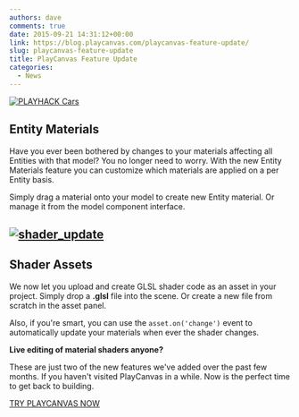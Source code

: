 ```yaml
---
authors: dave
comments: true
date: 2015-09-21 14:31:12+00:00
link: https://blog.playcanvas.com/playcanvas-feature-update/
slug: playcanvas-feature-update
title: PlayCanvas Feature Update
categories:
  - News
---
```


[![PLAYHACK Cars](/img/playhack-cars.jpg)](/img/playhack-cars.jpg)

## Entity Materials

Have you ever been bothered by changes to your materials affecting all Entities with that model? You no longer need to worry. With the new Entity Materials feature you can customize which materials are applied on a per Entity basis.

Simply drag a material onto your model to create new Entity material. Or manage it from the model component interface.

## [![shader_update](/img/shader_update.gif)](/img/shader_update.gif)

## Shader Assets

We now let you upload and create GLSL shader code as an asset in your project. Simply drop a **.glsl** file into the scene. Or create a new file from scratch in the asset panel.

Also, if you're smart, you can use the `asset.on('change')` event to automatically update your materials when ever the shader changes.

**Live editing of material shaders anyone?**

These are just two of the new features we've added over the past few months. If you haven't visited PlayCanvas in a while. Now is the perfect time to get back to building.

[TRY PLAYCANVAS NOW](https://playcanvas.com)
